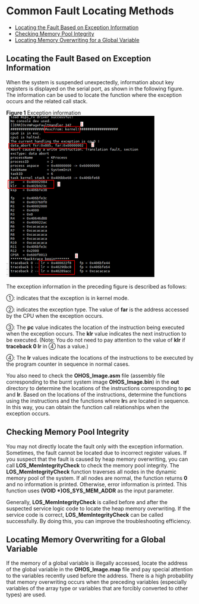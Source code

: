 # Common Fault Locating Methods<a name="EN-US_TOPIC_0000001079096842"></a>

-   [Locating the Fault Based on Exception Information](#section695838161711)
-   [Checking Memory Pool Integrity](#section362917569179)
-   [Locating Memory Overwriting for a Global Variable](#section18971311121816)

## Locating the Fault Based on Exception Information<a name="section695838161711"></a>

When the system is suspended unexpectedly, information about key registers is displayed on the serial port, as shown in the following figure. The information can be used to locate the function where the exception occurs and the related call stack.

**Figure  1**  Exception information<a name="fig145320227816"></a>  
![](figures/exception-information.png "exception-information")

The exception information in the preceding figure is described as follows:

①: indicates that the exception is in kernel mode.

②: indicates the exception type. The value of  **far**  is the address accessed by the CPU when the exception occurs.

③: The  **pc**  value indicates the location of the instruction being executed when the exception occurs. The  **klr**  value indicates the next instruction to be executed. \(Note: You do not need to pay attention to the value of  **klr**  if  **traceback 0 lr**  in ④ has a value.\)

④: The  **lr**  values indicate the locations of the instructions to be executed by the program counter in sequence in normal cases.

You also need to check the  **OHOS\_Image.asm**  file \(assembly file corresponding to the burnt system image  **OHOS\_Image.bin**\) in the  **out**  directory to determine the locations of the instructions corresponding to  **pc**  and  **lr**. Based on the locations of the instructions, determine the functions using the instructions and the functions where  **lr**s are located in sequence. In this way, you can obtain the function call relationships when the exception occurs.

## Checking Memory Pool Integrity<a name="section362917569179"></a>

You may not directly locate the fault only with the exception information. Sometimes, the fault cannot be located due to incorrect register values. If you suspect that the fault is caused by heap memory overwriting, you can call  **LOS\_MemIntegrityCheck**  to check the memory pool integrity. The  **LOS\_MemIntegrityCheck**  function traverses all nodes in the dynamic memory pool of the system. If all nodes are normal, the function returns  **0**  and no information is printed. Otherwise, error information is printed. This function uses  **\(VOID \*\)OS\_SYS\_MEM\_ADDR**  as the input parameter.

Generally,  **LOS\_MemIntegrityCheck**  is called before and after the suspected service logic code to locate the heap memory overwriting. If the service code is correct,  **LOS\_MemIntegrityCheck**  can be called successfully. By doing this, you can improve the troubleshooting efficiency.

## Locating Memory Overwriting for a Global Variable<a name="section18971311121816"></a>

If the memory of a global variable is illegally accessed, locate the address of the global variable in the  **OHOS\_Image.map**  file and pay special attention to the variables recently used before the address. There is a high probability that memory overwriting occurs when the preceding variables \(especially variables of the array type or variables that are forcibly converted to other types\) are used.


